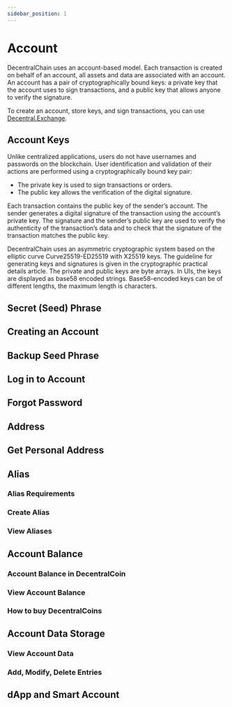 ```yaml
---
sidebar_position: 1
---
```


# Account

DecentralChain uses an account-based model. Each transaction is created on behalf of an account, all assets and data are associated with an account. An account has a pair of cryptographically bound keys: a private key that the account uses to sign transactions, and a public key that allows anyone to verify the signature. 

To create an account, store keys, and sign transactions, you can use [Decentral.Exchange](http://decentral.exchange/).

## Account Keys

Unlike centralized applications, users do not have usernames and passwords on the blockchain. User identification and validation of their actions are performed using a cryptographically bound key pair:

* The private key is used to sign transactions or orders.
* The public key allows the verification of the digital signature.

Each transaction contains the public key of the sender’s account. The sender generates a digital signature of the transaction using the account’s private key. The signature and the sender’s public key are used to verify the authenticity of the transaction’s data and to check that the signature of the transaction matches the public key.

DecentralChain uses an asymmetric cryptographic system based on the elliptic curve Curve25519-ED25519 with X25519 keys. The guideline for generating keys and signatures is given in the cryptographic practical details article. The private and public keys are  byte arrays. In UIs, the keys are displayed as base58 encoded strings. Base58-encoded keys can be of different lengths, the maximum length is  characters.

## Secret (Seed) Phrase


## Creating an Account


## Backup Seed Phrase


## Log in to Account


## Forgot Password


## Address


## Get Personal Address


## Alias


### Alias Requirements


### Create Alias


### View Aliases


## Account Balance


### Account Balance in DecentralCoin


### View Account Balance


### How to buy DecentralCoins


## Account Data Storage


### View Account Data


### Add, Modify, Delete Entries


## dApp and Smart Account

